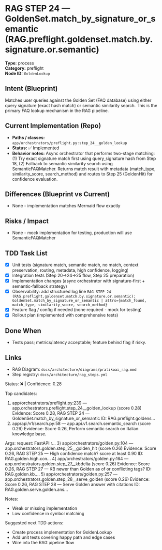 # RAG STEP 24 — GoldenSet.match_by_signature_or_semantic (RAG.preflight.goldenset.match.by.signature.or.semantic)

**Type:** process  
**Category:** preflight  
**Node ID:** `GoldenLookup`

## Intent (Blueprint)
Matches user queries against the Golden Set (FAQ database) using either query signature (exact hash match) or semantic similarity search. This is the primary FAQ lookup mechanism in the RAG pipeline.

## Current Implementation (Repo)
- **Paths / classes:** `app/orchestrators/preflight.py:step_24__golden_lookup`
- **Status:** ✅ Implemented
- **Behavior notes:** Async orchestrator that performs two-stage matching: (1) Try exact signature match first using query_signature hash from Step 18, (2) Fallback to semantic similarity search using SemanticFAQMatcher. Returns match result with metadata (match_type, similarity_score, search_method) and routes to Step 25 (GoldenHit) for confidence evaluation.

## Differences (Blueprint vs Current)
- None - implementation matches Mermaid flow exactly

## Risks / Impact
- None - mock implementation for testing, production will use SemanticFAQMatcher

## TDD Task List
- [x] Unit tests (signature match, semantic match, no match, context preservation, routing, metadata, high confidence, logging)
- [x] Integration tests (Step 20→24→25 flow, Step 25 preparation)
- [x] Implementation changes (async orchestrator with signature-first + semantic-fallback strategy)
- [x] Observability: add structured log line
  `RAG STEP 24 (RAG.preflight.goldenset.match.by.signature.or.semantic): GoldenSet.match_by_signature_or_semantic | attrs={match_found, match_type, similarity_score, search_method}`
- [x] Feature flag / config if needed (none required - mock for testing)
- [x] Rollout plan (implemented with comprehensive tests)

## Done When
- Tests pass; metrics/latency acceptable; feature behind flag if risky.

## Links
- RAG Diagram: `docs/architecture/diagrams/pratikoai_rag.mmd`
- Step registry: `docs/architecture/rag_steps.yml`


<!-- AUTO-AUDIT:BEGIN -->
Status: ❌  |  Confidence: 0.28

Top candidates:
1) app/orchestrators/preflight.py:239 — app.orchestrators.preflight.step_24__golden_lookup (score 0.28)
   Evidence: Score 0.28, RAG STEP 24 — GoldenSet.match_by_signature_or_semantic
ID: RAG.preflight.goldens...
2) app/api/v1/search.py:58 — app.api.v1.search.semantic_search (score 0.26)
   Evidence: Score 0.26, Perform semantic search on Italian knowledge base.

Args:
    request: FastAPI r...
3) app/orchestrators/golden.py:104 — app.orchestrators.golden.step_25__golden_hit (score 0.26)
   Evidence: Score 0.26, RAG STEP 25 — High confidence match? score at least 0.90
ID: RAG.golden.high.con...
4) app/orchestrators/golden.py:164 — app.orchestrators.golden.step_27__kbdelta (score 0.26)
   Evidence: Score 0.26, RAG STEP 27 — KB newer than Golden as of or conflicting tags?
ID: RAG.golden.kb....
5) app/orchestrators/golden.py:257 — app.orchestrators.golden.step_28__serve_golden (score 0.26)
   Evidence: Score 0.26, RAG STEP 28 — Serve Golden answer with citations
ID: RAG.golden.serve.golden.ans...

Notes:
- Weak or missing implementation
- Low confidence in symbol matching

Suggested next TDD actions:
- Create process implementation for GoldenLookup
- Add unit tests covering happy path and edge cases
- Wire into the RAG pipeline flow
<!-- AUTO-AUDIT:END -->